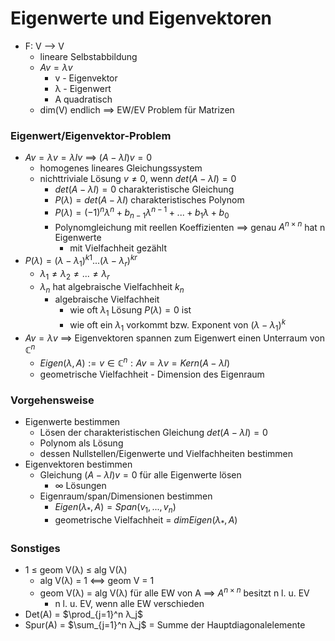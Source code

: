 # Eigenwerte und Eigenvektoren
 + F: V --> V
	 + lineare Selbstabbildung
	 + $Av=λv$
		 + v - Eigenvektor
		 + λ - Eigenwert
		 + A quadratisch
	 + dim(V) endlich ==> EW/EV Problem für Matrizen

### Eigenwert/Eigenvektor-Problem
 + $Av=λv=λIv$ ==> $(A-λI)v=0$
	 +  homogenes lineares Gleichungssystem
	 +  nichttriviale Lösung $v≠0$, wenn $det(A-λI)=0$
		 + $det(A-λI)=0$ charakteristische Gleichung
		 +  $P(λ)=det(A-λI)$ charakteristisches Polynom
		 +  $P(λ)=(-1)^nλ^n+b_{n-1}λ^{n-1}+...+b_1λ+b_0$
		 +  Polynomgleichung mit reellen Koeffizienten ==> genau $A^{n×n}$ hat n Eigenwerte
			 +  mit Vielfachheit gezählt
+   $P(λ)=(λ-λ_1)^{k1}...(λ-λ_r)^{kr}$
	+   $λ_1≠λ_2≠...≠λ_r$
	+   $λ_n$ hat algebraische Vielfachheit $k_n$
		+   algebraische Vielfachheit
			+ wie oft $λ_1$ Lösung $P(λ)=0$ ist
			+ wie oft ein $λ_1$ vorkommt bzw. Exponent von $(λ-λ_1)^{k}$
+ $Av=λv$  ==> Eigenvektoren spannen zum Eigenwert einen Unterraum von $ℂ^n$
	+ $Eigen(λ,A):={v∈ℂ^n: Av=λv}=Kern(A-λI)$
	+  geometrische Vielfachheit - Dimension des Eigenraum
	
### Vorgehensweise
+ Eigenwerte bestimmen
	+ Lösen der charakteristischen Gleichung $det(A-λI)=0$
	+ Polynom als Lösung
	+ dessen Nullstellen/Eigenwerte und Vielfachheiten bestimmen
+ Eigenvektoren bestimmen
	+ Gleichung $(A-λI)v=0$ für alle Eigenwerte lösen
		+ ∞ Lösungen
	+ Eigenraum/span/Dimensionen bestimmen
		+ $Eigen(λ_*,A)=Span({v_1,...,v_n})$
		+ geometrische Vielfachheit = $dim Eigen(λ_*,A)$

### Sonstiges
+ 1 ≤ geom V(λ) ≤ alg V(λ)
	+  alg V(λ) = 1 <==> geom V = 1
	+  geom V(λ) = alg V(λ) für alle EW von A ==> $A^{n×n}$ besitzt n l. u. EV
		+ n l. u. EV, wenn alle EW verschieden
+ Det(A) = $\prod_{j=1}^n λ_j$
+ Spur(A) = $\sum_{j=1}^n λ_j$ = Summe der Hauptdiagonalelemente 


